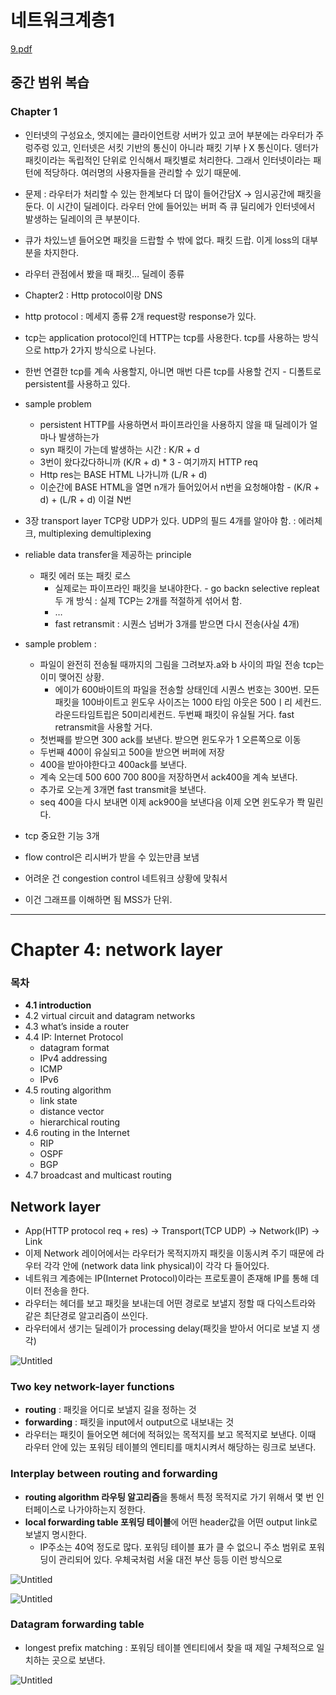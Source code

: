 # 네트워크계층1

[9.pdf](%E1%84%82%E1%85%A6%E1%84%90%E1%85%B3%E1%84%8B%E1%85%AF%E1%84%8F%E1%85%B3%E1%84%80%E1%85%A8%E1%84%8E%E1%85%B3%E1%86%BC1%20a90ea34caa95401790abc0830d9f8a9a/9.pdf)

## 중간 범위 복습

### Chapter 1

- 인터넷의 구성요소, 엣지에는 클라이언트랑 서버가 있고 코어 부분에는 라우터가 주렁주렁 있고, 인터넷은 서킷 기반의 통신이 아니라 패킷 기부ㅏX 통신이다. 뎅터가 패킷이라는 독립적인 단위로 인식해서 패킷별로 처리한다. 그래서 인터넷이라는 패턴에 적당하다. 여러명의 사용자들을 관리할 수 있기 때문에.
- 문제 : 라우터가 처리할 수 있는 한계보다 더 많이 들어간담X → 임시공간에 패킷을 둔다. 이 시간이 딜레이다. 라우터 안에 들어있는 버퍼 즉 큐 딜리에가 인터넷에서 발생하는 딜레이의 큰 부분이다.
- 큐가 차있느넫 들어오면 패킷을 드랍할 수 밖에 없다. 패킷 드랍. 이게 loss의 대부분을 차지한다.
- 라우터 관점에서 봤을 때 패킷… 딜레이 종류

- Chapter2 : Http protocol이랑 DNS
- http protocol : 메세지 종류 2개 request랑 response가 있다.
- tcp는 application protocol인데 HTTP는 tcp를 사용한다. tcp를 사용하는 방식으로 http가 2가지 방식으로 나뉜다.
- 한번 연결한 tcp를 계속 사용할지, 아니면 매번 다른 tcp를 사용할 건지 - 디폴트로 persistent를 사용하고 있다.

- sample problem
    - persistent HTTP를 사용하면서 파이프라인을 사용하지 않을 때 딜레이가 얼마나 발생하는가
    - syn 패킷이 가는데 발생하는 시간 : K/R + d
    - 3번이 왔다갔다하니까 (K/R + d) * 3 - 여기까지 HTTP req
    - Http res는 BASE HTML 나가니까 (L/R + d)
    - 이순간에 BASE HTML을 열면 n개가 들어있어서 n번을 요청해야함 - (K/R + d) + (L/R + d) 이걸 N번
- 3장 transport layer TCP랑 UDP가 있다. UDP의 필드 4개를 알아야 함. : 에러체크, multiplexing demultiplexing
- reliable data transfer을 제공하는 principle
    - 패킷 에러 또는 패킷 로스
        - 실제로는 파이프라인 패킷을 보내야한다. - go backn selective repleat 두 개 방식 : 실제 TCP는 2개를 적절하게 섞어서 함.
        - …
        - fast retransmit : 시퀀스 넘버가 3개를 받으면 다시 전송(사실 4개)
- sample problem :
    - 파일이 완전히 전송될 때까지의 그림을 그려보자.a와 b 사이의 파일 전송 tcp는 이미 맺어진 상황.
        - 에이가 600바이트의 파일을 전송할 상태인데 시퀀스 번호는 300번. 모든 패킷을 100바이트고 윈도우 사이즈는 1000 타임 아웃은 500ㅣ리 세컨드. 라운드타임트립은 50미리세컨드. 두번째 패킷이 유실될 거다. fast retransmit을 사용할 거다.
    - 첫번째를 받으면 300 ack를 보낸다. 받으면 윈도우가 1 오른쪽으로 이동
    - 두번째 400이 유실되고 500을 받으면 버퍼에 저장
    - 400을 받아야한다고 400ack를 보낸다.
    - 계속 오는데 500 600 700 800을 저장하면서 ack400을 계속 보낸다.
    - 추가로 오는게 3개면 fast transmit을 보낸다.
    - seq 400을 다시 보내면 이제 ack900을 보낸다음 이제 오면 윈도우가 쫙 밀린다.

- tcp 중요한 기능 3개
- flow control은 리시버가 받을 수 있는만큼 보냄
- 어려운 건 congestion control 네트워크 상황에 맞춰서
- 이건 그래프를 이해하면 됨 MSS가 단위.

---

# Chapter 4: network layer

### 목차

- **4.1 introduction**
- 4.2 virtual circuit and datagram networks
- 4.3 what’s inside a router
- 4.4 IP: Internet Protocol
    - datagram format
    - IPv4 addressing
    - ICMP
    - IPv6
- 4.5 routing algorithm
    - link state
    - distance vector
    - hierarchical routing
- 4.6 routing in the Internet
    - RIP
    - OSPF
    - BGP
- 4.7 broadcast and multicast routing

## Network layer

- App(HTTP protocol req + res) → Transport(TCP UDP) → Network(IP) → Link
- 이제 Network 레이어에서는 라우터가 목적지까지 패킷을 이동시켜 주기 때문에 라우터 각각 안에 (network data link physical)이 각각 다 들어있다.
- 네트워크 계층에는 IP(Internet Protocol)이라는 프로토콜이 존재해 IP를 통해 데이터 전송을 한다.
- 라우터는 헤더를 보고 패킷을 보내는데 어떤 경로로 보낼지 정할 때 다익스트라와 같은 최단경로 알고리즘이 쓰인다.
- 라우터에서 생기는 딜레이가 processing delay(패킷을 받아서 어디로 보낼 지 생각)

![Untitled](%E1%84%82%E1%85%A6%E1%84%90%E1%85%B3%E1%84%8B%E1%85%AF%E1%84%8F%E1%85%B3%E1%84%80%E1%85%A8%E1%84%8E%E1%85%B3%E1%86%BC1%20a90ea34caa95401790abc0830d9f8a9a/Untitled.png)

### Two key network-layer functions

- **routing** : 패킷을 어디로 보낼지 길을 정하는 것
- **forwarding** : 패킷을 input에서 output으로 내보내는 것
- 라우터는 패킷이 들어오면 헤더에 적혀있는 목적지를 보고 목적지로 보낸다. 이때 라우터 안에 있는 포워딩 테이블의 엔티티를 매치시켜서 해당하는 링크로 보낸다.

### Interplay between routing and forwarding

- **routing algorithm 라우팅 알고리즘**을 통해서 특정 목적지로 가기 위해서 몇 번 인터페이스로 나가야하는지 정한다.
- **local forwarding table 포워딩 테이블**에 어떤 header값을 어떤 output link로 보낼지 명시한다.
    - IP주소는 40억 정도로 많다. 포워딩 테이블 표가 클 수 없으니 주소 범위로 포워딩이 관리되어 있다. 우체국처럼 서울 대전 부산 등등 이런 방식으로

![Untitled](%E1%84%82%E1%85%A6%E1%84%90%E1%85%B3%E1%84%8B%E1%85%AF%E1%84%8F%E1%85%B3%E1%84%80%E1%85%A8%E1%84%8E%E1%85%B3%E1%86%BC1%20a90ea34caa95401790abc0830d9f8a9a/Untitled%201.png)

![Untitled](%E1%84%82%E1%85%A6%E1%84%90%E1%85%B3%E1%84%8B%E1%85%AF%E1%84%8F%E1%85%B3%E1%84%80%E1%85%A8%E1%84%8E%E1%85%B3%E1%86%BC1%20a90ea34caa95401790abc0830d9f8a9a/Untitled%202.png)

### Datagram forwarding table

- longest prefix matching : 포워딩 테이블 엔티티에서 찾을 때 제일 구체적으로 일치하는 곳으로 보낸다.

![Untitled](%E1%84%82%E1%85%A6%E1%84%90%E1%85%B3%E1%84%8B%E1%85%AF%E1%84%8F%E1%85%B3%E1%84%80%E1%85%A8%E1%84%8E%E1%85%B3%E1%86%BC1%20a90ea34caa95401790abc0830d9f8a9a/Untitled%203.png)